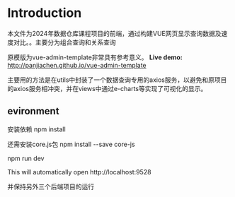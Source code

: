 # Introduction

本文件为2024年数据仓库课程项目的前端，通过构建VUE网页显示查询数据及速度对比。。主要分为组合查询和关系查询


原模版为vue-admin-template非常具有参考意义。
**Live demo:** http://panjiachen.github.io/vue-admin-template

主要用的方法是在utils中封装了一个数据查询专用的axios服务，以避免和原项目的axios服务相冲突，并在views中通过e-charts等实现了可视化的显示。


## evironment

安装依赖
npm install

还需安装core.js包
npm install --save core-js

npm run dev

This will automatically open http://localhost:9528

并保持另外三个后端项目的运行
